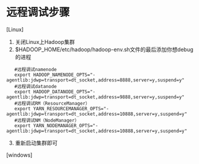 # 远程调试步骤
[Linux]
1. 关闭Linux上Hadoop集群
2. $HADOOP_HOME/etc/hadoop/hadoop-env.sh文件的最后添加你想debug的进程
````
   #远程调试namenode
   export HADOOP_NAMENODE_OPTS="-agentlib:jdwp=transport=dt_socket,address=8888,server=y,suspend=y"
   #远程调试datanode
   export HADOOP_DATANODE_OPTS="-agentlib:jdwp=transport=dt_socket,address=9888,server=y,suspend=y"
   #远程调试RM（ResourceManager）
   export YARN_RESOURCEMANAGER_OPTS="-agentlib:jdwp=transport=dt_socket,address=10888,server=y,suspend=y"
   #远程调试NM（NodeManager）
   export YARN_NODEMANAGER_OPTS="-agentlib:jdwp=transport=dt_socket,address=10888,server=y,suspend=y"
````
3. 重新启动集群即可

[windows]

